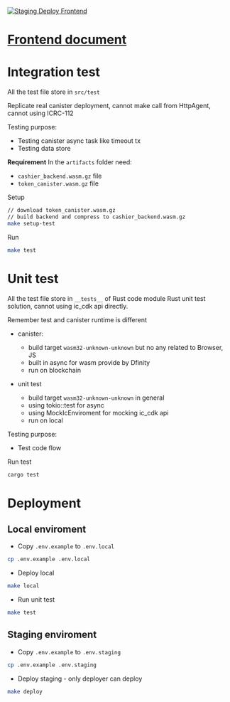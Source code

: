 [![Staging Deploy Frontend](https://github.com/CashierHQ/cashier/actions/workflows/staging-deploy-frontend.yml/badge.svg?branch=staging)](https://github.com/CashierHQ/cashier/actions/workflows/staging-deploy-frontend.yml)

# [Frontend document](./src/cashier_frontend/README.md)

# Integration test

All the test file store in `src/test`

Replicate real canister deployment, cannot make call from HttpAgent, cannot using ICRC-112

Testing purpose:

-   Testing canister async task like timeout tx
-   Testing data store

**Requirement**
In the `artifacts` folder need:

-   `cashier_backend.wasm.gz` file
-   `token_canister.wasm.gz` file

Setup

```bash
// download token_canister.wasm.gz
// build backend and compress to cashier_backend.wasm.gz
make setup-test
```

Run

```bash
make test
```

# Unit test

All the test file store in `__tests__` of Rust code module
Rust unit test solution, cannot using ic_cdk api directly.

Remember test and canister runtime is different

-   canister:

    -   build target `wasm32-unknown-unknown` but no any related to Browser, JS
    -   built in async for wasm provide by Dfinity
    -   run on blockchain

-   unit test
    -   build target `wasm32-unknown-unknown` in general
    -   using tokio::test for async
    -   using MockIcEnviroment for mocking ic_cdk api
    -   run on local

Testing purpose:

-   Test code flow

Run test

```bash
cargo test
```

# Deployment

## Local enviroment

-   Copy `.env.example` to `.env.local`

```bash
cp .env.example .env.local
```

-   Deploy local

```bash
make local
```

-   Run unit test

```bash
make test
```

## Staging enviroment

-   Copy `.env.example` to `.env.staging`

```bash
cp .env.example .env.staging
```

-   Deploy staging - only deployer can deploy

```bash
make deploy
```
